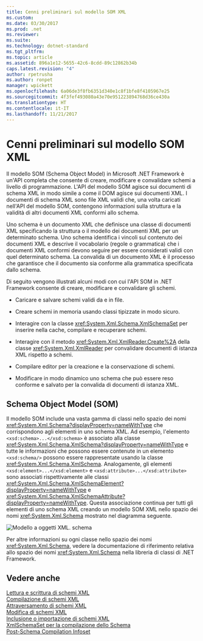 ```yaml
---
title: Cenni preliminari sul modello SOM XML
ms.custom: 
ms.date: 03/30/2017
ms.prod: .net
ms.reviewer: 
ms.suite: 
ms.technology: dotnet-standard
ms.tgt_pltfrm: 
ms.topic: article
ms.assetid: 896a1e12-5655-42c6-8cdd-89c12862b34b
caps.latest.revision: "4"
author: rpetrusha
ms.author: ronpet
manager: wpickett
ms.openlocfilehash: 6a06de3f8fb6351d340e1c8f1bfe8f4105967e25
ms.sourcegitcommit: 4f3fef493080a43e70e951223894768d36ce430a
ms.translationtype: HT
ms.contentlocale: it-IT
ms.lasthandoff: 11/21/2017
---
```

# <a name="xml-schema-object-model-overview"></a>Cenni preliminari sul modello SOM XML
Il modello SOM (Schema Object Model) in Microsoft .NET Framework è un'API completa che consente di creare, modificare e convalidare schemi a livello di programmazione. L'API del modello SOM agisce sui documenti di schema XML in modo simile a come il DOM agisce sui documenti XML. I documenti di schema XML sono file XML validi che, una volta caricati nell'API del modello SOM, contengono informazioni sulla struttura e la validità di altri documenti XML conformi allo schema.  
  
 Uno schema è un documento XML che definisce una classe di documenti XML specificando la struttura o il modello dei documenti XML per un determinato schema. Uno schema identifica i vincoli sul contenuto dei documenti XML e descrive il vocabolario (regole o grammatica) che i documenti XML conformi devono seguire per essere considerati validi con quel determinato schema. La convalida di un documento XML è il processo che garantisce che il documento sia conforme alla grammatica specificata dallo schema.  
  
 Di seguito vengono illustrati alcuni modi con cui l'API SOM in .NET Framework consente di creare, modificare e convalidare gli schemi.  
  
-   Caricare e salvare schemi validi da e in file.  
  
-   Creare schemi in memoria usando classi tipizzate in modo sicuro.  
  
-   Interagire con la classe <xref:System.Xml.Schema.XmlSchemaSet> per inserire nella cache, compilare e recuperare schemi.  
  
-   Interagire con il metodo <xref:System.Xml.XmlReader.Create%2A> della classe <xref:System.Xml.XmlReader> per convalidare documenti di istanza XML rispetto a schemi.  
  
-   Compilare editor per la creazione e la conservazione di schemi.  
  
-   Modificare in modo dinamico uno schema che può essere reso conforme e salvato per la convalida di documenti di istanza XML.  
  
## <a name="the-schema-object-model"></a>Schema Object Model (SOM)  
 Il modello SOM include una vasta gamma di classi nello spazio dei nomi <xref:System.Xml.Schema?displayProperty=nameWithType> che corrispondono agli elementi in uno schema XML. Ad esempio, l'elemento `<xsd:schema>...</xsd:schema>` è associato alla classe <xref:System.Xml.Schema.XmlSchema?displayProperty=nameWithType> e tutte le informazioni che possono essere contenute in un elemento `<xsd:schema/>` possono essere rappresentate usando la classe <xref:System.Xml.Schema.XmlSchema>. Analogamente, gli elementi `<xsd:element>...</xsd:element>` e `<xsd:attribute>...</xsd:attribute>` sono associati rispettivamente alle classi <xref:System.Xml.Schema.XmlSchemaElement?displayProperty=nameWithType> e <xref:System.Xml.Schema.XmlSchemaAttribute?displayProperty=nameWithType>. Questa associazione continua per tutti gli elementi di uno schema XML creando un modello SOM XML nello spazio dei nomi <xref:System.Xml.Schema> mostrato nel diagramma seguente.  
  
 ![Modello a oggetti XML. schema](../../../../docs/standard/data/xml/media/xmlschemaobjmodeloverview.gif "XMLSchemaObjModelOverview")  
  
 Per altre informazioni su ogni classe nello spazio dei nomi <xref:System.Xml.Schema>, vedere la documentazione di riferimento relativa allo spazio dei nomi <xref:System.Xml.Schema> nella libreria di classi di .NET Framework.  
  
## <a name="see-also"></a>Vedere anche  
 [Lettura e scrittura di schemi XML](../../../../docs/standard/data/xml/reading-and-writing-xml-schemas.md)  
 [Compilazione di schemi XML](../../../../docs/standard/data/xml/building-xml-schemas.md)  
 [Attraversamento di schemi XML](../../../../docs/standard/data/xml/traversing-xml-schemas.md)  
 [Modifica di schemi XML](../../../../docs/standard/data/xml/editing-xml-schemas.md)  
 [Inclusione o importazione di schemi XML](../../../../docs/standard/data/xml/including-or-importing-xml-schemas.md)  
 [XmlSchemaSet per la compilazione dello Schema](../../../../docs/standard/data/xml/xmlschemaset-for-schema-compilation.md)  
 [Post-Schema Compilation Infoset](../../../../docs/standard/data/xml/post-schema-compilation-infoset.md)
